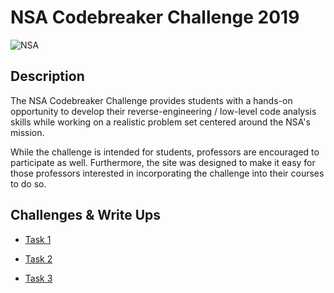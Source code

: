 # NSA Codebreaker Challenge 2019

![NSA](https://github.com/logicoverflow/nsa-codebreaker-2019/blob/main/firefox_5UadSLFsRA.png)

## Description

The NSA Codebreaker Challenge provides students with a hands-on opportunity to develop their reverse-engineering / low-level code analysis skills while working on a realistic problem set centered around the NSA's mission.

While the challenge is intended for students, professors are encouraged to participate as well. Furthermore, the site was designed to make it easy for those professors interested in incorporating the challenge into their courses to do so.

## Challenges & Write Ups

* [Task 1](https://github.com/logicoverflow/nsa-codebreaker-2019/tree/main/task1)

* [Task 2](https://github.com/logicoverflow/nsa-codebreaker-2019/tree/main/task2)

* [Task 3](https://github.com/logicoverflow/nsa-codebreaker-2019/tree/main/task3)
